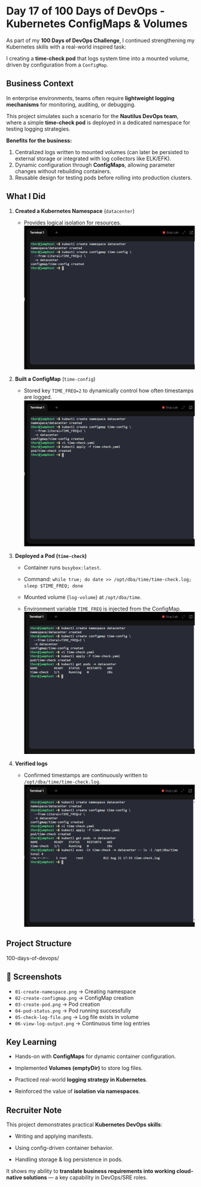# Day 17 of 100 Days of DevOps - Kubernetes ConfigMaps & Volumes

As part of my **100 Days of DevOps Challenge**, I continued strengthening my Kubernetes skills with a real-world inspired task:  

I creating a **time-check pod** that logs system time into a mounted volume, driven by configuration from a `ConfigMap`.

## Business Context

In enterprise environments, teams often require **lightweight logging mechanisms** for monitoring, auditing, or debugging.  

This project simulates such a scenario for the **Nautilus DevOps team**, where a simple **time-check pod** is deployed in a dedicated namespace for testing logging strategies.  

**Benefits for the business:**
1. Centralized logs written to mounted volumes (can later be persisted to external storage or integrated with log collectors like ELK/EFK).  
2. Dynamic configuration through **ConfigMaps**, allowing parameter changes without rebuilding containers.  
3. Reusable design for testing pods before rolling into production clusters.  

## What I Did

1. **Created a Kubernetes Namespace** (`datacenter`)  
   - Provides logical isolation for resources.  
![Screenshot](screenshots/create-namespace.png)
2. **Built a ConfigMap** (`time-config`)  
   - Stored key `TIME_FREQ=2` to dynamically control how often timestamps are logged.  
![Screenshot](screenshots/create-configmap.png)
3. **Deployed a Pod (`time-check`)**  

   - Container runs `busybox:latest`.  

   - Command: `while true; do date >> /opt/dba/time/time-check.log; sleep $TIME_FREQ; done`  

   - Mounted volume (`log-volume`) at `/opt/dba/time`.  

   - Environment variable `TIME_FREQ` is injected from the ConfigMap.  
![Screenshot](screenshots/pod-status.png)
5. **Verified logs**  
   - Confirmed timestamps are continuously written to `/opt/dba/time/time-check.log`.
![Screenshot](screenshots/check-log-file.png)
## Project Structure

100-days-of-devops/

## 📸 Screenshots

- `01-create-namespace.png` → Creating namespace  
- `02-create-configmap.png` → ConfigMap creation  
- `03-create-pod.png` → Pod creation  
- `04-pod-status.png` → Pod running successfully  
- `05-check-log-file.png` → Log file exists in volume  
- `06-view-log-output.png` → Continuous time log entries  

## Key Learning

- Hands-on with **ConfigMaps** for dynamic container configuration.  

- Implemented **Volumes (emptyDir)** to store log files.  

- Practiced real-world **logging strategy in Kubernetes**.  

- Reinforced the value of **isolation via namespaces**.  

## Recruiter Note

This project demonstrates practical **Kubernetes DevOps skills**:  

- Writing and applying manifests.  

- Using config-driven container behavior.  

- Handling storage & log persistence in pods.  

It shows my ability to **translate business requirements into working cloud-native solutions** — a key capability in DevOps/SRE roles.
